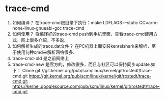 # trace-cmd
1. 如何编译？
   在trace-cmd跟目录下执行：make LDFLAGS=-static CC=arm-none-linux-gnueabi-gcc trace-cmd
2. 如何使用？
   将编译好的trace-cmd push到手机里面，查看trace-cmd使用方式，网上很多介绍，不多说.
3. 如何解析生成的trace.dat文件？
   在PC机器上面安装kenrelshark来解析，至于使用何种cmd来解析网络很多.
4. trace-cmd-old
   是之前网络上
5. trace-cmd-new
   是官方的，修改很多，而且与社区可以保持同步update.如下：
	Clone
	git://git.kernel.org/pub/scm/linux/kernel/git/rostedt/trace-cmd.git
	https://git.kernel.org/pub/scm/linux/kernel/git/rostedt/trace-cmd.git
	https://kernel.googlesource.com/pub/scm/linux/kernel/git/rostedt/trace-cmd.git
